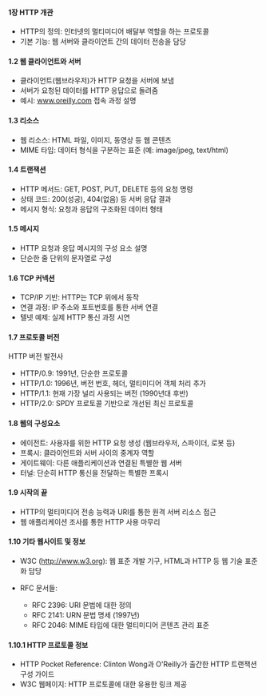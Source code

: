 #### 1장 HTTP 개관

- HTTP의 정의: 인터넷의 멀티미디어 배달부 역할을 하는 프로토콜
- 기본 기능: 웹 서버와 클라이언트 간의 데이터 전송을 담당

#### 1.2 웹 클라이언트와 서버

- 클라이언트(웹브라우저)가 HTTP 요청을 서버에 보냄
- 서버가 요청된 데이터를 HTTP 응답으로 돌려줌
- 예시: www.oreilly.com 접속 과정 설명

#### 1.3 리소스

- 웹 리소스: HTML 파일, 이미지, 동영상 등 웹 콘텐츠
- MIME 타입: 데이터 형식을 구분하는 표준 (예: image/jpeg, text/html)

#### 1.4 트랜잭션

- HTTP 메서드: GET, POST, PUT, DELETE 등의 요청 명령
- 상태 코드: 200(성공), 404(없음) 등 서버 응답 결과
- 메시지 형식: 요청과 응답의 구조화된 데이터 형태

#### 1.5 메시지

- HTTP 요청과 응답 메시지의 구성 요소 설명
- 단순한 줄 단위의 문자열로 구성

#### 1.6 TCP 커넥션

- TCP/IP 기반: HTTP는 TCP 위에서 동작
- 연결 과정: IP 주소와 포트번호를 통한 서버 연결
- 텔넷 예제: 실제 HTTP 통신 과정 시연

#### 1.7 프로토콜 버전

HTTP 버전 발전사

- HTTP/0.9: 1991년, 단순한 프로토콜
- HTTP/1.0: 1996년, 버전 번호, 헤더, 멀티미디어 객체 처리 추가
- HTTP/1.1: 현재 가장 널리 사용되는 버전 (1990년대 후반)
- HTTP/2.0: SPDY 프로토콜 기반으로 개선된 최신 프로토콜

#### 1.8 웹의 구성요소

- 에이전트: 사용자를 위한 HTTP 요청 생성 (웹브라우저, 스파이더, 로봇 등)
- 프록시: 클라이언트와 서버 사이의 중계자 역할
- 게이트웨이: 다른 애플리케이션과 연결된 특별한 웹 서버
- 터널: 단순히 HTTP 통신을 전달하는 특별한 프록시

#### 1.9 시작의 끝

- HTTP의 멀티미디어 전송 능력과 URI를 통한 원격 서버 리소스 접근
- 웹 애플리케이션 조사를 통한 HTTP 사용 마무리

#### 1.10 기타 웹사이트 및 정보

- W3C (http://www.w3.org): 웹 표준 개발 기구, HTML과 HTTP 등 웹 기술 표준화 담당
- RFC 문서들:

  - RFC 2396: URI 문법에 대한 정의
  - RFC 2141: URN 문법 명세 (1997년)
  - RFC 2046: MIME 타입에 대한 멀티미디어 콘텐츠 관리 표준

#### 1.10.1 HTTP 프로토콜 정보

- HTTP Pocket Reference: Clinton Wong과 O'Reilly가 출간한 HTTP 트랜잭션 구성 가이드
- W3C 웹페이지: HTTP 프로토콜에 대한 유용한 링크 제공
